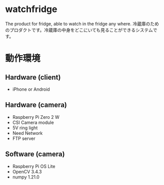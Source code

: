 # watchfridge
The product for fridge, able to watch in the fridge any where.
冷蔵庫のためのプロダクトです。冷蔵庫の中身をどこにいても見ることができるシステムです。

# 動作環境
## Hardware (client)
* iPhone or Android
## Hardware (camera)
* Raspberry Pi Zero 2 W
* CSI Camera module
* 5V ring light
* Need Network
* FTP server
## Software (camera)
* Raspberry Pi OS Lite
* OpenCV 3.4.3
* numpy 1.21.0
